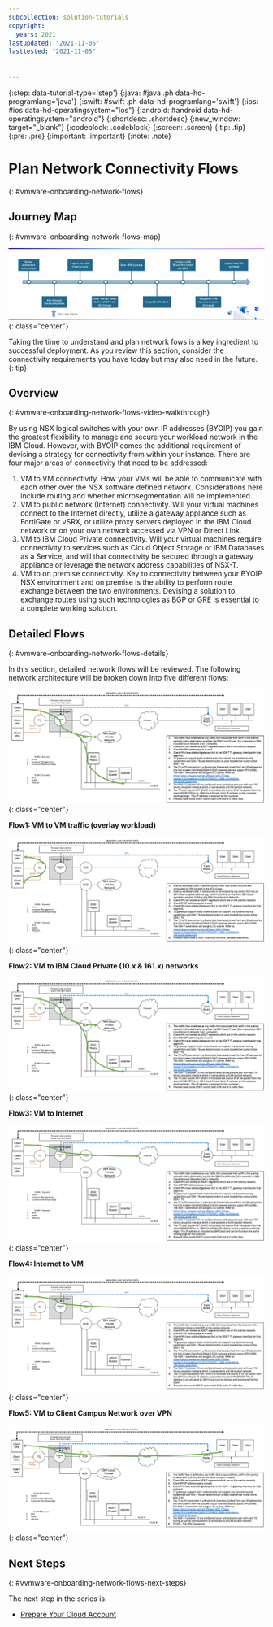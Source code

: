 ```yaml
---
subcollection: solution-tutorials
copyright:
  years: 2021
lastupdated: "2021-11-05"
lasttested: "2021-11-05"


---
```


{:step: data-tutorial-type='step'}
{:java: #java .ph data-hd-programlang='java'}
{:swift: #swift .ph data-hd-programlang='swift'}
{:ios: #ios data-hd-operatingsystem="ios"}
{:android: #android data-hd-operatingsystem="android"}
{:shortdesc: .shortdesc}
{:new_window: target="_blank"}
{:codeblock: .codeblock}
{:screen: .screen}
{:tip: .tip}
{:pre: .pre}
{:important: .important}
{:note: .note}

# Plan Network Connectivity Flows
{: #vmware-onboarding-network-flows}



## Journey Map
{: #vmware-onboarding-network-flows-map}



![Architecture](images/solution-vmware-onboarding-hidden/network-flows/journey-map.png){: class="center"}



Taking the time to understand and plan network fows is a key ingredient to successful deployment. As you review this section, consider the connectivity requirements you have today but may also need in the future.
{: tip}



## Overview
{: #vmware-onboarding-network-flows-video-walkthrough}

By using NSX logical switches with your own IP addresses (BYOIP) you gain the greatest flexibility to manage and secure your workload network in the IBM Cloud. However, with BYOIP comes the additional requirement of devising a strategy for connectivity from within your instance. There are four major areas of connectivity that need to be addressed:

1. VM to VM connectivity. How your VMs will be able to communicate with each other over the NSX software defined network. Considerations here include routing and whether microsegmentation will be implemented.
2. VM to public network (Internet) connectivity. Will your virtual machines connect to the Internet directly, utilize a gateway appliance such as FortiGate or vSRX, or utilize proxy servers deployed in the IBM Cloud network or on your own network accessed via VPN or Direct Link.
3. VM to IBM Cloud Private connectivity. Will your virtual machines require connectivity to services such as Cloud Object Storage or IBM Databases as a Service, and will that connectivity be secured through a gateway appliance or leverage the network address capabilities of NSX-T.
4. VM to on premise connectivity. Key to connectivity between your BYOIP NSX environment and on premise is the ability to perform route exchange between the two environments. Devising a solution to exchange routes using such technologies as BGP or GRE is essential to a complete working solution.



## Detailed Flows
{: #vmware-onboarding-network-flows-details}



In this section, detailed network flows will be reviewed. The following network architecture will be broken down into five different flows:

![Architecture](images/solution-vmware-onboarding-hidden/network-flows/flow3.png){: class="center"}



**Flow1: VM to VM traffic (overlay workload)**

![Architecture](images/solution-vmware-onboarding-hidden/network-flows/flow2.png){: class="center"}



**Flow2: VM to IBM Cloud Private (10.x & 161.x) networks**

![Architecture](images/solution-vmware-onboarding-hidden/network-flows/flow3.png){: class="center"}



**Flow3: VM to Internet**

![Architecture](images/solution-vmware-onboarding-hidden/network-flows/flow4.png){: class="center"}

**Flow4: Internet to VM**

![Architecture](images/solution-vmware-onboarding-hidden/network-flows/flow5.png){: class="center"}

**Flow5: VM to Client Campus Network over VPN**

![Architecture](images/solution-vmware-onboarding-hidden/network-flows/flow6.png){: class="center"}

## Next Steps
{: #vvmware-onboarding-network-flows-next-steps}

The next step in the series is:

* [Prepare Your Cloud Account](/docs/solution-tutorials?topic=solution-tutorials-vmware-onboarding-resource-groups-iam)

